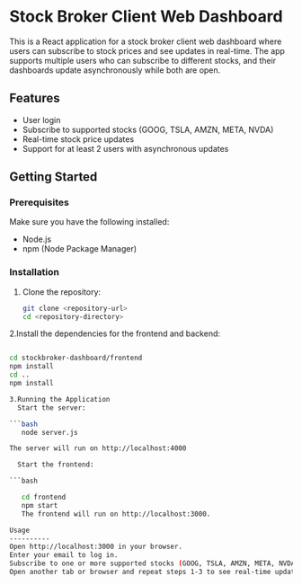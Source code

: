 # Stock Broker Client Web Dashboard

This is a React application for a stock broker client web dashboard where users can subscribe to stock prices and see updates in real-time. The app supports multiple users who can subscribe to different stocks, and their dashboards update asynchronously while both are open.

## Features

- User login
- Subscribe to supported stocks (GOOG, TSLA, AMZN, META, NVDA)
- Real-time stock price updates
- Support for at least 2 users with asynchronous updates

## Getting Started

### Prerequisites

Make sure you have the following installed:

- Node.js
- npm (Node Package Manager)

### Installation

1. Clone the repository:

   ```bash
   git clone <repository-url>
   cd <repository-directory>

2.Install the dependencies for the frontend and backend:

```bash

cd stockbroker-dashboard/frontend
npm install
cd ..
npm install

3.Running the Application
  Start the server:

```bash
   node server.js

The server will run on http://localhost:4000

  Start the frontend:

```bash

   cd frontend
   npm start
   The frontend will run on http://localhost:3000.

Usage
----------
Open http://localhost:3000 in your browser.
Enter your email to log in.
Subscribe to one or more supported stocks (GOOG, TSLA, AMZN, META, NVDA).
Open another tab or browser and repeat steps 1-3 to see real-time updates for different users.